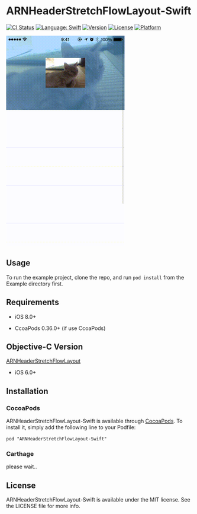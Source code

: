 # ARNHeaderStretchFlowLayout-Swift

[![CI Status](http://img.shields.io/travis/xxxAIRINxxx/ARNHeaderStretchFlowLayout-Swift.svg?style=flat)](https://travis-ci.org/xxxAIRINxxx/ARNHeaderStretchFlowLayout-Swift)
[![Language: Swift](https://img.shields.io/badge/lang-Swift-yellow.svg?style=flat)](https://developer.apple.com/swift/)
[![Version](https://img.shields.io/cocoapods/v/ARNHeaderStretchFlowLayout-Swift.svg?style=flat)](http://cocoadocs.org/docsets/ARNHeaderStretchFlowLayout-Swift)
[![License](https://img.shields.io/cocoapods/l/ARNHeaderStretchFlowLayout-Swift.svg?style=flat)](http://cocoadocs.org/docsets/ARNHeaderStretchFlowLayout-Swift)
[![Platform](https://img.shields.io/cocoapods/p/ARNHeaderStretchFlowLayout-Swift.svg?style=flat)](http://cocoadocs.org/docsets/ARNHeaderStretchFlowLayout-Swift)

![capture](capture.gif "capture")

## Usage

To run the example project, clone the repo, and run `pod install` from the Example directory first.

## Requirements

* iOS 8.0+

- CcoaPods 0.36.0+ (if use CcoaPods)

## Objective-C Version

[ARNHeaderStretchFlowLayout](https://github.com/xxxAIRINxxx/ARNHeaderStretchFlowLayout)

* iOS 6.0+

## Installation

### CocoaPods

ARNHeaderStretchFlowLayout-Swift is available through [CocoaPods](http://cocoapods.org). To install
it, simply add the following line to your Podfile:

    pod "ARNHeaderStretchFlowLayout-Swift"

### Carthage

please wait..


## License

ARNHeaderStretchFlowLayout-Swift is available under the MIT license. See the LICENSE file for more info.
